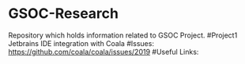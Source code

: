 # GSOC-Research
Repository which holds information related to GSOC Project.
#Project1
Jetbrains IDE integration with Coala 
#Issues:
https://github.com/coala/coala/issues/2019
#Useful Links:
